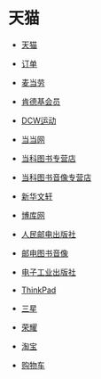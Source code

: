 # 天猫


<div id = "首"></div>
<script src = "../js/首.js"></script>


* [天猫](https://www.tmall.com/)
* [订单](https://h5.m.taobao.com/mlapp/olist.html)


* [麦当劳](https://mcdonalds-china.m.tmall.com/)
* [肯德基会员](https://kfc.m.tmall.com/)


* [DCW运动](https://dcwyd.m.tmall.com/)


* [当当网](https://dangdang.m.tmall.com/)
* [当科图书专营店](https://dangkets.m.tmall.com/)
* [当科图书音像专营店](https://dktsyx.m.tmall.com/)


* [新华文轩](https://winshare.m.tmall.com/)
* [博库网](https://bokuts.m.tmall.com/)


* [人民邮电出版社](https://rmydcbs.m.tmall.com/)
* [邮电图书音像](https://youdiantushuyinxiang.m.tmall.com/)


* [电子工业出版社](https://dzgycbs.m.tmall.com/)


* [ThinkPad](https://thinkpad.m.tmall.com/)
* [三星](https://samsung.m.tmall.com/)
* [荣耀](https://hihonor.m.tmall.com/)


* [淘宝](https://m.taobao.com/)
* [购物车](https://main.m.taobao.com/cart/index.html)
